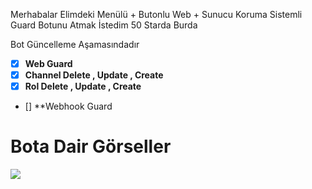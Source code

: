 Merhabalar Elimdeki Menülü + Butonlu Web + Sunucu Koruma Sistemli Guard Botunu Atmak İstedim 50 Starda Burda

Bot Güncelleme Aşamasındadır

- [x] **Web Guard**
- [x] **Channel Delete , Update , Create**
- [x] **Rol Delete , Update , Create**
- [] **Webhook Guard
# Bota Dair Görseller

<img  src="https://media.discordapp.net/attachments/1097989540347658291/1102681266081497179/image.png?width=352&height=162">
